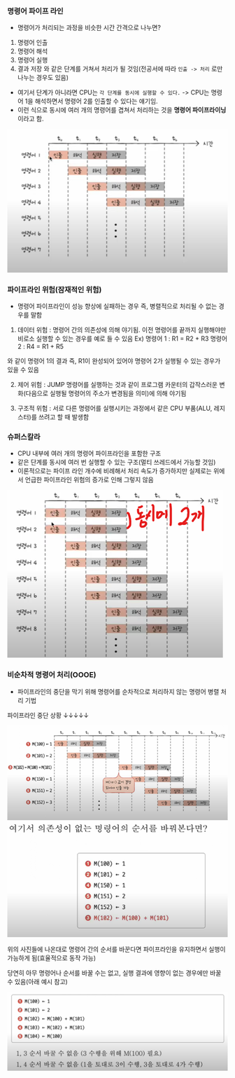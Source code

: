 ### 명령어 파이프 라인
- 명령어가 처리되는 과정을 비슷한 시간 간격으로 나누면?
1. 명령어 인출
2. 명령어 해석
3. 명령어 실행
4. 결과 저장
와 같은 단계를 거쳐서 처리가 될 것임(전공서에 따라 `인출 -> 처리` 로만 나누는 경우도 있음)

- 여기서 단계가 아니라면 CPU는 `각 단계를 동시에 실행할 수 있다.`
 -> CPU는 명령어 1을 해석하면서 명령어 2를 인출할 수 있다는 얘기임. 
 - 이런  식으로 동시에 여러 개의 명령어를 겹쳐서 처리하는 것을 **명령어 파이프라이닝**이라고 함.

![](../../README_resources/Pasted%20image%2020240116075742.png)

### 파이프라인 위험(잠재적인 위험)
-  명령어 파이프라인이 성능 향상에 실패하는 경우 즉, 병렬적으로 처리될 수 없는 경우를 말함

1. 데이터 위험 : 명령어 간의 의존성에 의해 야기됨. 이전 명령어를 끝까지 실행해야만 비로소 실행할 수 있는 경우를 예로 들 수 있음
Ex) 
명령어 1 : R1 = R2 + R3
명령어 2 : R4 = R1 + R5

와 같이 명령어 1의 결과 즉, R1이 완성되어 있어야 명령어 2가 실행될 수 있는 경우가 있을 수 있음

2. 제어 위험 : JUMP 명령어를 실행하는 것과 같이 프로그램 카운터의 갑작스러운 변화(다음으로 실행될 명령어의 주소가 변경됨을 의미)에 의해 야기됨

3. 구조적 위험 : 서로 다른 명령어를 실행시키는 과정에서 같은 CPU 부품(ALU, 레지스터)를 쓰려고 할 때 발생함

### 슈퍼스칼라
- CPU 내부에 여러 개의 명령어 파이프라인을 포함한 구조
- 같은 단계를 동시에 여러 번 실행할 수 있는 구조(멀티 쓰레드에서 가능할 것임)
- 이론적으로는 파이프 라인 개수에 비례해서 처리 속도가 증가하지만 실제로는 위에서 언급한 파이프라인 위험의 증가로 인해 그렇지 않음

![](../../README_resources/Pasted%20image%2020240116075914.png)

### 비순차적 명령어 처리(OOOE)
- 파이프라인의 중단을 막기 위해 명령어를 순차적으로 처리하지 않는 명령어 병렬 처리 기법

파이프라인 중단 상황 ↓↓↓↓↓


![](../../README_resources/Pasted%20image%2020240116075441.png)
![](../../README_resources/Pasted%20image%2020240116075511.png)

위의 사진들에 나온대로 명령어 간의 순서를 바꾼다면 파이프라인을 유지하면서 실행이 가능하게 됨(효율적으로 동작 가능)

당연히 아무 명령어나 순서를 바꿀 수는 없고, 실행 결과에 영향이 없는 경우에만 바꿀 수 있음(아래 예시 참고)

![](../../README_resources/Pasted%20image%2020240116075951.png)

